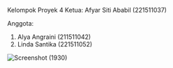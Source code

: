 Kelompok Proyek 4
Ketua: 
   Afyar Siti Ababil (221511037)

Anggota: 
1. Alya Angraini (211511042)
2. Linda Santika (221511052)
   
![Screenshot (1930)](https://github.com/lindasantika08/Proyek4Tugas1/assets/123919343/4579507f-773b-42eb-b415-1f7df6081b36)

